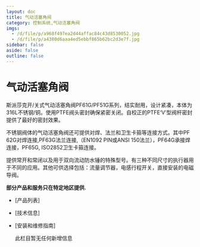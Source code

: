 ```yaml
---
layout: doc
title: 气动活塞角阀
category: 控制系统,气动活塞角阀
imgs:
  - /d/file/p/a968f497ea2d44affac84c43d8530052.jpg
  - /d/file/p/a4380d6aaa4ed5ebbf865b62bc2d3e7f.jpg
sidebar: false
aside: false
outline: false
---
```


# 气动活塞角阀

斯派莎克开/关式气动活塞角阀PF61G/PF51G系列，结实耐用，设计紧凑，本体为316L不锈钢/铜。使用PTFE阀头密封确保紧密关闭。自校正的PTFE‘V’型阀杆密封提供了最好的密封效果。

不锈钢阀体的气动活塞角阀还可提供对焊、法兰和卫生卡箍等连接方式。其中PF 62G对焊连接,PF63G法兰连接,（EN1092 PIN或ANSI 150法兰），PF64G承接焊连接，PF65G, ISO2852卫生卡箍连接。

提供常开和常闭以及用于双向流动防水锤的特殊型号。有三种不同尺寸的执行器用于不同的应用。其他可供选择包括：流量调节器，电感行程开关，直接安装的电磁导阀。

**部分产品和服务只在特定地区提供.**

- [产品列表]
- [技术信息]
- [安装和维修指南]

  此栏目暂无任何新增信息
